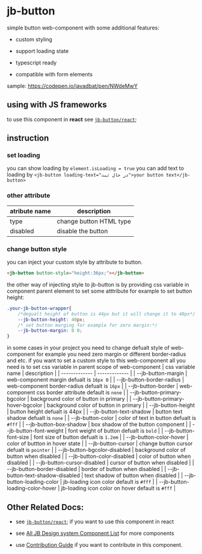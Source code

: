 # jb-button

simple button web-component with some additional features:

- custom styling

- support loading state

- typescript ready

- compatible with form elements

sample: <https://codepen.io/javadbat/pen/NWdeMwY>

## using with JS frameworks

to use this component in **react** see [`jb-button/react`](https://github.com/javadbat/jb-button/tree/main/react);

## instruction

### set loading

you can show loading by `element.isLoading = true`
you can add text to loading by `<jb-button loading-text="در حال ثبت">your button text</jb-button>`

### other attribute

| atribute name  | description                                                                                                         |
| -------------  | -------------                                                                                                       |
| type           | change button HTML type                                                                                             |
| disabled       | disable the button                                                                                                  |

### change button style

you can inject your custom style by attribute to button.

```HTML
<jb-button button-style="height:36px;"></jb-button>
```

the other way of injecting style to jb-button is by providing css variable in component parent element to set some atttribute for example to set button height:

```css
.your-jb-button-wrapper{
    /*degualt height of button is 44px but it will change it to 40px*/
    --jb-button-height: 40px;
    /* set button marging for example for zero margin:*/
    --jb-button-margin: 0 0;
}
```

in some cases in your project you need to change defualt style of web-component for example you need zero margin or different border-radius and etc.
if you want to set a custom style to this web-component all you need is to set css variable in parent scope of web-component
| css variable name                  | description                                                                                   |
| -------------                      | -------------                                                                                 |
| --jb-button-margin                 | web-component margin defualt is `16px 0`                                                      |
| --jb-button-border-radius          | web-component border-radius defualt is `16px`                                                 |
| --jb-button-border                 | web-component css border attribute default is `none`                                          |
| --jb-button-primary-bgcolor        | background color of button in primary                                                         |
| --jb-button-primary-hover-bgcolor  | background color of button in primary                                                         |
| --jb-button-height                 | button height defualt is 44px                                                                 |
| --jb-button-text-shadow            | button text shadow defualt is `none`                                                          |
| --jb-button-color                  | color of text in button defualt is `#fff`                                                     |
| --jb-button-box-shadow             | box shadow of the button component                                                            |
| --jb-button-font-weight            | font weight of button defualt is `bold`                                                       |
| --jb-button-font-size              | font size of button defualt is `1.2em`                                                        |
| --jb-button-color-hover            | color of buttton in hover state                                                               |
| --jb-button-cursor                 | change button cursor defualt is `pointer`                                                     |
| --jb-button-bgcolor-disabled       | background color of button when disabled                                                      |
| --jb-button-color-disabled         | color of button when disabled                                                                 |
| --jb-button-cursor-disabled        | cursor of button when disabled                                                                |
| --jb-button-border-disabled        | border of button when disabled                                                                |
| --jb-button-text-shadow-disabled   | text shadow of button when disabled                                                           |
| --jb-button-loading-color          | jb-loading icon color default is `#fff`                                                       |
| --jb-button-loading-color-hover    | jb-loading icon color on hover default is `#fff`                                              |

## Other Related Docs:

- see [`jb-button/react`](https://github.com/javadbat/jb-button/tree/main/react); if you want to use this component in react

- see [All JB Design system Component List](https://github.com/javadbat/design-system/blob/master/docs/component-list.md) for more components

- use [Contribution Guide](https://github.com/javadbat/design-system/blob/master/docs/contribution-guide.md) if you want to contribute in this component.